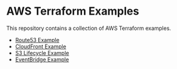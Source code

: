 # AWS Terraform Examples

This repository contains a collection of AWS Terraform examples.

- [Route53 Example ](./networking-content-delivery/route53)
- [CloudFront Example ](./networking-content-deliver/cloudfront)
- [S3 Lifecycle Example ](./storage/s3/life-cycle)
- [EventBridge Example](./application-intergration/eventbridge)
